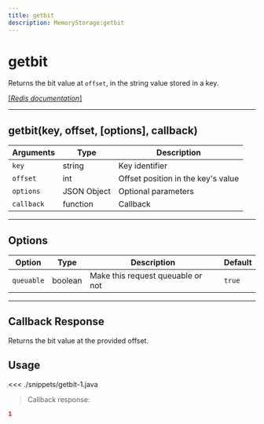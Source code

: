 ```yaml
---
title: getbit
description: MemoryStorage:getbit
---
```


# getbit

Returns the bit value at `offset`, in the string value stored in a key.

[[_Redis documentation_]](https://redis.io/commands/getbit)

---

## getbit(key, offset, [options], callback)

| Arguments  | Type        | Description                        |
| ---------- | ----------- | ---------------------------------- |
| `key`      | string      | Key identifier                     |
| `offset`   | int         | Offset position in the key's value |
| `options`  | JSON Object | Optional parameters                |
| `callback` | function    | Callback                           |

---

## Options

| Option     | Type    | Description                       | Default |
| ---------- | ------- | --------------------------------- | ------- |
| `queuable` | boolean | Make this request queuable or not | `true`  |

---

## Callback Response

Returns the bit value at the provided offset.

## Usage

<<< ./snippets/getbit-1.java

> Callback response:

```json
1
```
